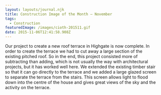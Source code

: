 ```yaml
---
layout: layouts/journal.njk
title: Construction Image of the Month – November
tags:
  - Construction
featuredImage: /images/cioth-201511.gif
date: 2015-11-06T12:41:58.908Z
---
```

Our project to create a new roof terrace in Highgate is now complete. In order to create the terrace we had to cut away a large section of the existing pitched roof. So in the end, this project consisted more of subtracting than adding, which is not usually the way with architectural projects, but it has worked well here. We extended the existing timber stair so that it can go directly to the terrace and we added a large glazed screen to separate the terrace from the stairs. This screen allows light to flood down into the centre of the house and gives great views of the sky and the activity on the terrace.